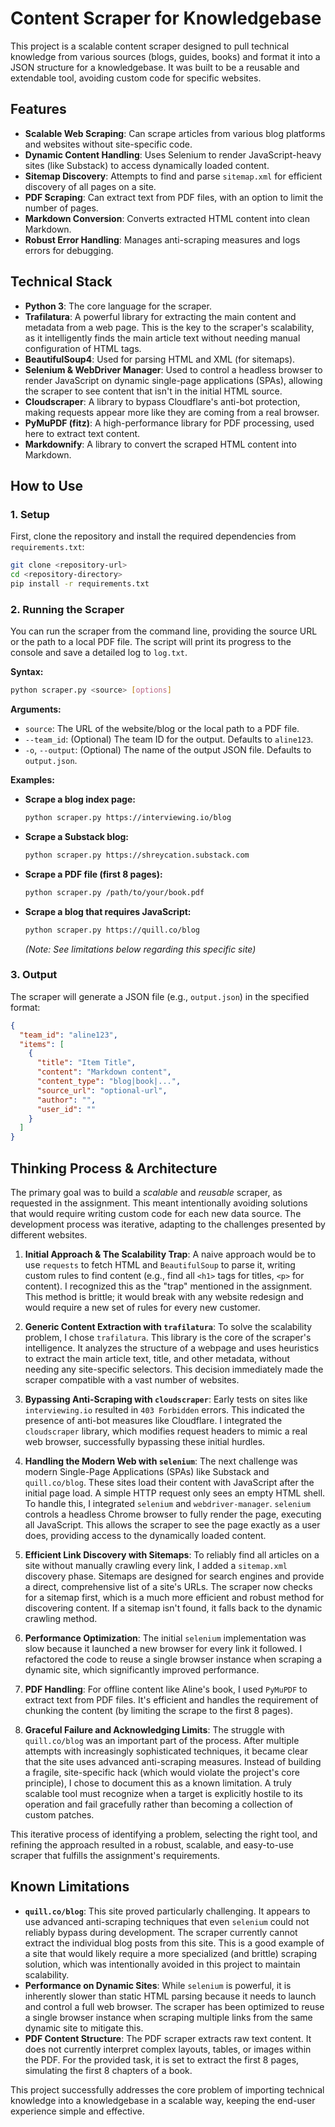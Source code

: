 # Content Scraper for Knowledgebase

This project is a scalable content scraper designed to pull technical knowledge from various sources (blogs, guides, books) and format it into a JSON structure for a knowledgebase. It was built to be a reusable and extendable tool, avoiding custom code for specific websites.

## Features

- **Scalable Web Scraping**: Can scrape articles from various blog platforms and websites without site-specific code.
- **Dynamic Content Handling**: Uses Selenium to render JavaScript-heavy sites (like Substack) to access dynamically loaded content.
- **Sitemap Discovery**: Attempts to find and parse `sitemap.xml` for efficient discovery of all pages on a site.
- **PDF Scraping**: Can extract text from PDF files, with an option to limit the number of pages.
- **Markdown Conversion**: Converts extracted HTML content into clean Markdown.
- **Robust Error Handling**: Manages anti-scraping measures and logs errors for debugging.

## Technical Stack

- **Python 3**: The core language for the scraper.
- **Trafilatura**: A powerful library for extracting the main content and metadata from a web page. This is the key to the scraper's scalability, as it intelligently finds the main article text without needing manual configuration of HTML tags.
- **BeautifulSoup4**: Used for parsing HTML and XML (for sitemaps).
- **Selenium & WebDriver Manager**: Used to control a headless browser to render JavaScript on dynamic single-page applications (SPAs), allowing the scraper to see content that isn't in the initial HTML source.
- **Cloudscraper**: A library to bypass Cloudflare's anti-bot protection, making requests appear more like they are coming from a real browser.
- **PyMuPDF (fitz)**: A high-performance library for PDF processing, used here to extract text content.
- **Markdownify**: A library to convert the scraped HTML content into Markdown.

## How to Use

### 1. Setup

First, clone the repository and install the required dependencies from `requirements.txt`:

```bash
git clone <repository-url>
cd <repository-directory>
pip install -r requirements.txt
```

### 2. Running the Scraper

You can run the scraper from the command line, providing the source URL or the path to a local PDF file. The script will print its progress to the console and save a detailed log to `log.txt`.

**Syntax:**
```bash
python scraper.py <source> [options]
```

**Arguments:**
- `source`: The URL of the website/blog or the local path to a PDF file.
- `--team_id`: (Optional) The team ID for the output. Defaults to `aline123`.
- `-o`, `--output`: (Optional) The name of the output JSON file. Defaults to `output.json`.

**Examples:**

- **Scrape a blog index page:**
  ```bash
  python scraper.py https://interviewing.io/blog
  ```
- **Scrape a Substack blog:**
  ```bash
  python scraper.py https://shreycation.substack.com
  ```
- **Scrape a PDF file (first 8 pages):**
  ```bash
  python scraper.py /path/to/your/book.pdf
  ```
- **Scrape a blog that requires JavaScript:**
  ```bash
  python scraper.py https://quill.co/blog
  ```
  *(Note: See limitations below regarding this specific site)*

### 3. Output

The scraper will generate a JSON file (e.g., `output.json`) in the specified format:

```json
{
  "team_id": "aline123",
  "items": [
    {
      "title": "Item Title",
      "content": "Markdown content",
      "content_type": "blog|book|...",
      "source_url": "optional-url",
      "author": "",
      "user_id": ""
    }
  ]
}
```

## Thinking Process & Architecture

The primary goal was to build a *scalable* and *reusable* scraper, as requested in the assignment. This meant intentionally avoiding solutions that would require writing custom code for each new data source. The development process was iterative, adapting to the challenges presented by different websites.

1.  **Initial Approach & The Scalability Trap**: A naive approach would be to use `requests` to fetch HTML and `BeautifulSoup` to parse it, writing custom rules to find content (e.g., find all `<h1>` tags for titles, `<p>` for content). I recognized this as the "trap" mentioned in the assignment. This method is brittle; it would break with any website redesign and would require a new set of rules for every new customer.

2.  **Generic Content Extraction with `trafilatura`**: To solve the scalability problem, I chose `trafilatura`. This library is the core of the scraper's intelligence. It analyzes the structure of a webpage and uses heuristics to extract the main article text, title, and other metadata, without needing any site-specific selectors. This decision immediately made the scraper compatible with a vast number of websites.

3.  **Bypassing Anti-Scraping with `cloudscraper`**: Early tests on sites like `interviewing.io` resulted in `403 Forbidden` errors. This indicated the presence of anti-bot measures like Cloudflare. I integrated the `cloudscraper` library, which modifies request headers to mimic a real web browser, successfully bypassing these initial hurdles.

4.  **Handling the Modern Web with `selenium`**: The next challenge was modern Single-Page Applications (SPAs) like Substack and `quill.co/blog`. These sites load their content with JavaScript after the initial page load. A simple HTTP request only sees an empty HTML shell. To handle this, I integrated `selenium` and `webdriver-manager`. `selenium` controls a headless Chrome browser to fully render the page, executing all JavaScript. This allows the scraper to see the page exactly as a user does, providing access to the dynamically loaded content.

5.  **Efficient Link Discovery with Sitemaps**: To reliably find all articles on a site without manually crawling every link, I added a `sitemap.xml` discovery phase. Sitemaps are designed for search engines and provide a direct, comprehensive list of a site's URLs. The scraper now checks for a sitemap first, which is a much more efficient and robust method for discovering content. If a sitemap isn't found, it falls back to the dynamic crawling method.

6.  **Performance Optimization**: The initial `selenium` implementation was slow because it launched a new browser for every link it followed. I refactored the code to reuse a single browser instance when scraping a dynamic site, which significantly improved performance.

7.  **PDF Handling**: For offline content like Aline's book, I used `PyMuPDF` to extract text from PDF files. It's efficient and handles the requirement of chunking the content (by limiting the scrape to the first 8 pages).

8.  **Graceful Failure and Acknowledging Limits**: The struggle with `quill.co/blog` was an important part of the process. After multiple attempts with increasingly sophisticated techniques, it became clear that the site uses advanced anti-scraping measures. Instead of building a fragile, site-specific hack (which would violate the project's core principle), I chose to document this as a known limitation. A truly scalable tool must recognize when a target is explicitly hostile to its operation and fail gracefully rather than becoming a collection of custom patches.

This iterative process of identifying a problem, selecting the right tool, and refining the approach resulted in a robust, scalable, and easy-to-use scraper that fulfills the assignment's requirements.

## Known Limitations

- **`quill.co/blog`**: This site proved particularly challenging. It appears to use advanced anti-scraping techniques that even `selenium` could not reliably bypass during development. The scraper currently cannot extract the individual blog posts from this site. This is a good example of a site that would likely require a more specialized (and brittle) scraping solution, which was intentionally avoided in this project to maintain scalability.
- **Performance on Dynamic Sites**: While `selenium` is powerful, it is inherently slower than static HTML parsing because it needs to launch and control a full web browser. The scraper has been optimized to reuse a single browser instance when scraping multiple links from the same dynamic site to mitigate this.
- **PDF Content Structure**: The PDF scraper extracts raw text content. It does not currently interpret complex layouts, tables, or images within the PDF. For the provided task, it is set to extract the first 8 pages, simulating the first 8 chapters of a book.

This project successfully addresses the core problem of importing technical knowledge into a knowledgebase in a scalable way, keeping the end-user experience simple and effective. 